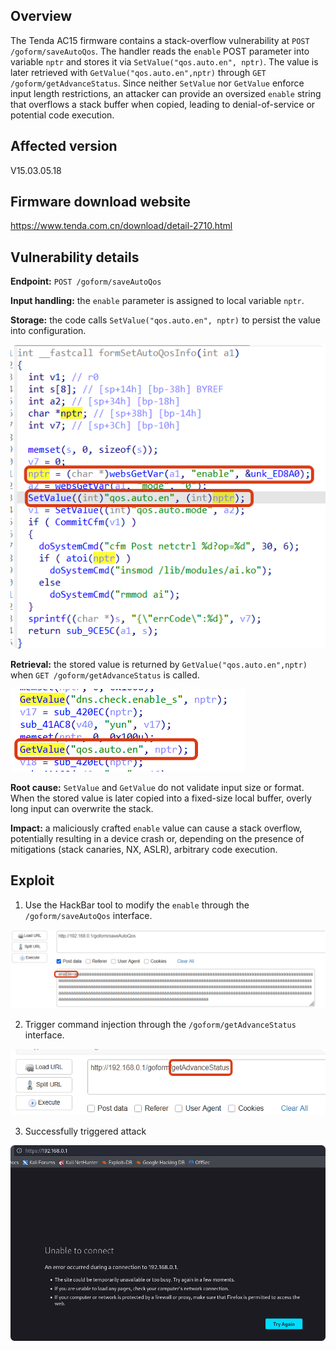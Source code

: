 ## Overview

The Tenda AC15 firmware contains a stack-overflow vulnerability at `POST /goform/saveAutoQos`. The handler reads the `enable` POST parameter into variable `nptr` and stores it via `SetValue("qos.auto.en", nptr)`. The value is later retrieved with `GetValue("qos.auto.en",nptr)` through `GET /goform/getAdvanceStatus`. Since neither `SetValue` nor `GetValue` enforce input length restrictions, an attacker can provide an oversized `enable` string that overflows a stack buffer when copied, leading to denial-of-service or potential code execution.

## Affected version

V15.03.05.18

## Firmware download website 

https://www.tenda.com.cn/download/detail-2710.html

## Vulnerability details

**Endpoint:** `POST /goform/saveAutoQos`

**Input handling:** the `enable` parameter is assigned to local variable `nptr`.

**Storage:** the code calls `SetValue("qos.auto.en", nptr)` to persist the value into configuration.

![](https://raw.githubusercontent.com/abcdefg-png/images2/main/%E5%B1%80%E9%83%A8%E6%88%AA%E5%8F%96_20250929_144804.png)

**Retrieval:** the stored value is returned by `GetValue("qos.auto.en",nptr)` when `GET /goform/getAdvanceStatus` is called.

![](https://raw.githubusercontent.com/abcdefg-png/images2/main/%E5%B1%80%E9%83%A8%E6%88%AA%E5%8F%96_20250929_145039.png)

**Root cause:** `SetValue` and `GetValue` do not validate input size or format. When the stored value is later copied into a fixed-size local buffer, overly long input can overwrite the stack.

**Impact:** a maliciously crafted `enable` value can cause a stack overflow, potentially resulting in a device crash or, depending on the presence of mitigations (stack canaries, NX, ASLR), arbitrary code execution.

## Exploit

1. Use the HackBar tool to modify the `enable` through the `/goform/saveAutoQos` interface.

![](https://raw.githubusercontent.com/abcdefg-png/images2/main/%E5%B1%80%E9%83%A8%E6%88%AA%E5%8F%96_20250929_145232.png)

2. Trigger command injection through the `/goform/getAdvanceStatus` interface.

![](https://raw.githubusercontent.com/abcdefg-png/images2/main/%E5%B1%80%E9%83%A8%E6%88%AA%E5%8F%96_20250929_145340.png)

3. Successfully triggered attack

![](https://raw.githubusercontent.com/abcdefg-png/images2/main/%E5%B1%80%E9%83%A8%E6%88%AA%E5%8F%96_20250929_102621.png)
